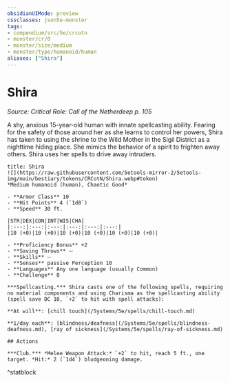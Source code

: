 ```yaml
---
obsidianUIMode: preview
cssclasses: json5e-monster
tags:
- compendium/src/5e/crcotn
- monster/cr/0
- monster/size/medium
- monster/type/humanoid/human
aliases: ["Shira"]
---
```

# Shira
*Source: Critical Role: Call of the Netherdeep p. 105*  

A shy, anxious 15-year-old human with innate spellcasting ability. Fearing for the safety of those around her as she learns to control her powers, Shira has taken to using the shrine to the Wild Mother in the Sigil District as a nighttime hiding place. She mimics the behavior of a spirit to frighten away others. Shira uses her spells to drive away intruders.

```ad-statblock
title: Shira
![](https://raw.githubusercontent.com/5etools-mirror-2/5etools-img/main/bestiary/tokens/CRCotN/Shira.webp#token)
*Medium humanoid (human), Chaotic Good*

- **Armor Class** 10
- **Hit Points** 4 (`1d8`)
- **Speed** 30 ft.

|STR|DEX|CON|INT|WIS|CHA|
|:---:|:---:|:---:|:---:|:---:|:---:|
|10 (+0)|10 (+0)|10 (+0)|10 (+0)|10 (+0)|10 (+0)|

- **Proficiency Bonus** +2
- **Saving Throws** ⏤
- **Skills** ⏤
- **Senses** passive Perception 10
- **Languages** Any one language (usually Common)
- **Challenge** 0

***Spellcasting.*** Shira casts one of the following spells, requiring no material components and using Charisma as the spellcasting ability (spell save DC 10, `+2` to hit with spell attacks):

**At will**: [chill touch](/Systems/5e/spells/chill-touch.md)

**1/day each**: [blindness/deafness](/Systems/5e/spells/blindness-deafness.md), [ray of sickness](/Systems/5e/spells/ray-of-sickness.md)

## Actions

***Club.*** *Melee Weapon Attack:* `+2` to hit, reach 5 ft., one target. *Hit:* 2 (`1d4`) bludgeoning damage.
```
^statblock